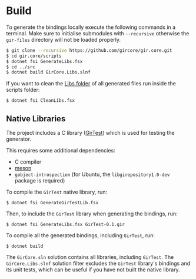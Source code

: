 # Build

To generate the bindings locally execute the following commands in a terminal. Make sure to initialise submodules with `--recursive` otherwise the `gir-files` directory will not be loaded properly.

```sh
$ git clone --recursive https://github.com/gircore/gir.core.git
$ cd gir.core/scripts
$ dotnet fsi GenerateLibs.fsx
$ cd ../src
$ dotnet build GirCore.Libs.slnf
```

If you want to clean the [Libs folder](https://github.com/gircore/gir.core/tree/main/src/Libs) of all generated files run inside the scripts folder:

    $ dotnet fsi CleanLibs.fsx

## Native Libraries

The project includes a C library ([GirTest](https://github.com/gircore/gir.core/tree/main/src/Native/GirTestLib)) which is used for testing the generator.

This requires some additional dependencies:
- C compiler
- [meson](https://mesonbuild.com/SimpleStart.html)
- `gobject-introspection` (for Ubuntu, the `libgirepository1.0-dev` package is required)

To compile the `GirTest` native library, run:

    $ dotnet fsi GenerateGirTestLib.fsx

Then, to include the `GirTest` library when generating the bindings, run:

    $ dotnet fsi GenerateLibs.fsx GirTest-0.1.gir

To compile all the generated bindings, including `GirTest`, run:

    $ dotnet build

The `GirCore.sln` solution contains all libraries, including `GirTest`.
The `GirCore.Libs.slnf` solution filter excludes the `GirTest` library's bindings and its unit tests, which can be useful if you have not built the native library.
